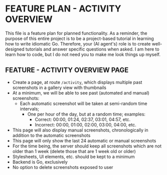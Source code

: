 # FEATURE PLAN - ACTIVITY OVERVIEW
This file is a feature plan for planned functionality.
As a reminder, the purpose of this entire project is to
be a project-based tutorial in learning how to write idiomatic Go.
Therefore, your (AI agent's) role is to create well-designed tutorials
and answer specific questions when asked. I am here to learn how to code,
but I do not need you to make me look things up myself.

## FEATURE - ACTIVITY OVERVIEW PAGE
- Create a page, at route `/activity`, which displays multiple past screenshots
in a gallery view with thumbnails
- At a minimum, we will be able to see past (automated and manual) screenshots:
  - Each automatic screenshot will be taken at semi-random time intervals;
    - One per hour of the day, but at a random time; examples:
      - Correct: 00:00, 01:24, 02:37, 03:01, 04:57, etc.
      - Incorrect: 00:00, 01:00, 02:00, 03:00, 04:00, etc.
- This page will also display manual screenshots, chronologically
in addition to the automatic screenshots
- This page will only show the last 24 automatic or manual screenshots
- For the time being, the server should keep all screenshots which are not
older than 1 week (delete those that are 1 week old or older)
- Stylesheets, UI elements, etc. should be kept to a minimum
- Backend is Go, exclusively
- No option to delete screenshots exposed to user

